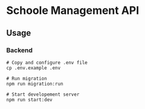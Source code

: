 # Schoole Management API

## Usage

### Backend

```shell
# Copy and configure .env file
cp .env.example .env

# Run migration
npm run migration:run

# Start developement server
npm run start:dev
```
